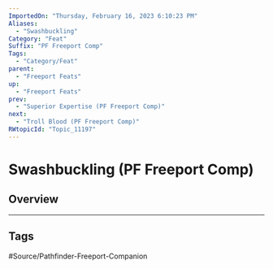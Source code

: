 ```yaml
---
ImportedOn: "Thursday, February 16, 2023 6:10:23 PM"
Aliases:
  - "Swashbuckling"
Category: "Feat"
Suffix: "PF Freeport Comp"
Tags:
  - "Category/Feat"
parent:
  - "Freeport Feats"
up:
  - "Freeport Feats"
prev:
  - "Superior Expertise (PF Freeport Comp)"
next:
  - "Troll Blood (PF Freeport Comp)"
RWtopicId: "Topic_11197"
---
```

# Swashbuckling (PF Freeport Comp)
## Overview

---
## Tags
#Source/Pathfinder-Freeport-Companion

